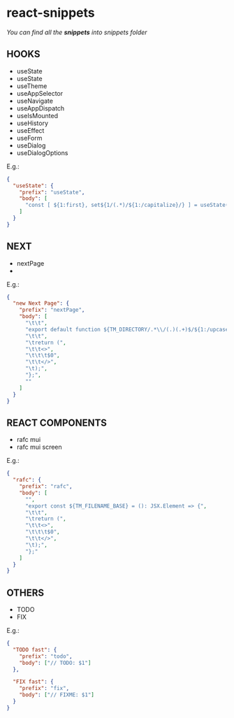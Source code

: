 # react-snippets

_You can find all the **snippets** into snippets folder_

## HOOKS

- useState
- useState
- useTheme
- useAppSelector
- useNavigate
- useAppDispatch
- useIsMounted
- useHistory
- useEffect
- useForm
- useDialog
- useDialogOptions

E.g.:

```json
{
  "useState": {
    "prefix": "useState",
    "body": [
      "const [ ${1:first}, set${1/(.*)/${1:/capitalize}/} ] = useState(${0:initialState});"
    ]
  }
}
```

## NEXT

- nextPage
-

E.g.:

```json
{
  "new Next Page": {
    "prefix": "nextPage",
    "body": [
      "\t\t",
      "export default function ${TM_DIRECTORY/.*\\/(.)(.+)$/${1:/upcase}$2/}Page() {",
      "\t\t",
      "\treturn (",
      "\t\t<>",
      "\t\t\t$0",
      "\t\t</>",
      "\t);",
      "};",
      ""
    ]
  }
}
```

## REACT COMPONENTS

- rafc mui
- rafc mui screen

E.g.:

```json
{
  "rafc": {
    "prefix": "rafc",
    "body": [
      "",
      "export const ${TM_FILENAME_BASE} = (): JSX.Element => {",
      "\t\t",
      "\treturn (",
      "\t\t<>",
      "\t\t\t$0",
      "\t\t</>",
      "\t);",
      "};"
    ]
  }
}
```

## OTHERS

- TODO
- FIX

E.g.:

```json
{
  "TODO fast": {
    "prefix": "todo",
    "body": ["// TODO: $1"]
  },

  "FIX fast": {
    "prefix": "fix",
    "body": ["// FIXME: $1"]
  }
}
```
